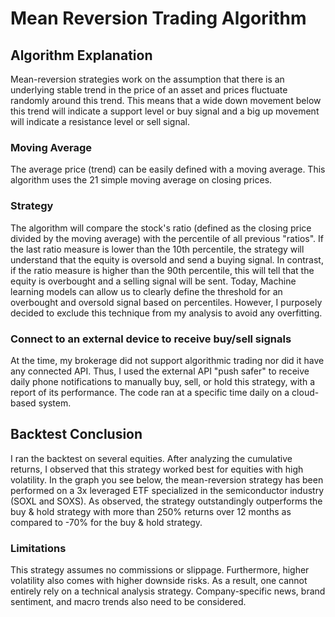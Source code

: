 # Mean Reversion Trading Algorithm 
## Algorithm Explanation
Mean-reversion strategies work on the assumption that there is an underlying stable trend in the price of an asset and prices fluctuate randomly around this trend. This means that a wide down movement below this trend will indicate a support level or buy signal and a big up movement will indicate a resistance level or sell signal. 

### Moving Average
The average price (trend) can be easily defined with a moving average. This algorithm uses the 21 simple moving average on closing prices.

### Strategy
The algorithm will compare the stock's ratio (defined as the closing price divided by the moving average) with the percentile of all previous "ratios". If the last ratio measure is lower than the 10th percentile, the strategy will understand that the equity is oversold and send a buying signal. In contrast, if the ratio measure is higher than the 90th percentile, this will tell that the equity is overbought and a selling signal will be sent. Today, Machine learning models can allow us to clearly define the threshold for an overbought and oversold signal based on percentiles. However, I purposely decided to exclude this technique from my analysis to avoid any overfitting. 

### Connect to an external device to receive buy/sell signals
At the time, my brokerage did not support algorithmic trading nor did it have any connected API. Thus, I used the external API "push safer" to receive daily phone notifications to manually buy, sell, or hold this strategy, with a report of its performance. The code ran at a specific time daily on a cloud-based system. 

## Backtest Conclusion
I ran the backtest on several equities. After analyzing the cumulative returns, I observed that this strategy worked best for equities with high volatility. In the graph you see below, the mean-reversion strategy has been performed on a 3x leveraged ETF specialized in the semiconductor industry (SOXL and SOXS). As observed, the strategy outstandingly outperforms the buy & hold strategy with more than 250% returns over 12 months as compared to -70% for the buy & hold strategy.

### Limitations
This strategy assumes no commissions or slippage. Furthermore, higher volatility also comes with higher downside risks. As a result, one cannot entirely rely on a technical analysis strategy. Company-specific news, brand sentiment, and macro trends also need to be considered.
